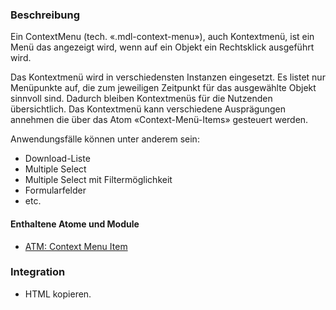 ### Beschreibung
Ein ContextMenu (tech. «.mdl-context-menu»), auch Kontextmenü, ist ein Menü das angezeigt wird, wenn auf ein Objekt ein Rechtsklick ausgeführt wird. 

Das Kontextmenü wird in verschiedensten Instanzen eingesetzt. Es listet nur Menüpunkte auf, die zum jeweiligen Zeitpunkt für das ausgewählte Objekt sinnvoll sind. Dadurch bleiben Kontextmenüs für die Nutzenden übersichtlich. Das Kontextmenü kann verschiedene Ausprägungen annehmen die über das Atom «Context-Menü-Items» gesteuert werden.

Anwendungsfälle können unter anderem sein:
- Download-Liste
- Multiple Select
- Multiple Select mit Filtermöglichkeit
- Formularfelder
- etc.

#### Enthaltene Atome und Module
* <a href="../../atoms/context_menu_item./context_menu_item.html">ATM: Context Menu Item</a>

### Integration
* HTML kopieren.
